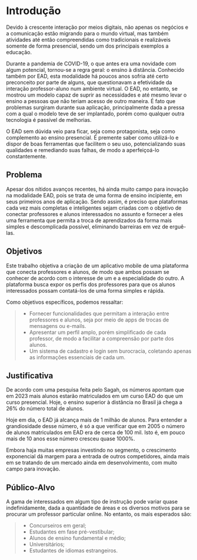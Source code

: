 # Introdução

Devido à crescente interação por meios digitais, não apenas os negócios e a comunicação estão migrando para o mundo virtual, mas também atividades até então compreendidas como tradicionais e realizáveis somente de forma presencial, sendo um dos principais exemplos a educação. 

Durante a pandemia de COVID-19, o que antes era uma novidade com algum potencial, tornou-se a regra geral: o ensino à distância. Conhecido também por EAD, esta modalidade há poucos anos sofria até certo preconceito por parte de alguns, que questionavam a efetividade da interação professor-aluno num ambiente virtual. O EAD, no entanto, se mostrou um modelo capaz de suprir as necessidades e até mesmo levar o ensino a pessoas que não teriam acesso de outro maneira. É fato que problemas surgiram durante sua aplicação, principalmente dada a pressa com a qual o modelo teve de ser implantado, porém como qualquer outra tecnologia é passível de melhorias. 

O EAD sem dúvida veio para ficar, seja como protagonista, seja como complemento ao ensino presencial. É premente saber como utilizá-lo e dispor de boas ferramentas que facilitem o seu uso, potencializando suas qualidades e remediando suas falhas, de modo a aperfeiçoá-lo constantemente. 

## Problema
Apesar dos nítidos avanços recentes, há ainda muito campo para inovação na modalidade EAD, pois se trata de uma forma de ensino incipiente, em seus primeiros anos de aplicação. Sendo assim, é preciso que plataformas cada vez mais completas e inteligentes sejam criadas com o objetivo de conectar professores e alunos interessados no assunto e fornecer a eles uma ferramenta que permita a troca de aprendizados da forma mais simples e descomplicada possível, eliminando barreiras em vez de erguê-las. 

## Objetivos

Este trabalho objetiva a criação de um aplicativo mobile de uma plataforma que conecta professores e alunos, de modo que ambos possam se conhecer de acordo com o interesse de um e a especialidade do outro. A plataforma busca expor os perfis dos professores para que os alunos interessados possam contatá-los de uma forma simples e rápida. 

Como objetivos específicos, podemos ressaltar: 

> - Fornecer funcionalidades que permitam a interação entre professores e alunos, seja por meio de apps de trocas de mensagens ou e-mails. 
> - Apresentar um perfil amplo, porém simplificado de cada professor, de modo a facilitar a compreensão por parte dos alunos. 
> - Um sistema de cadastro e login sem burocracia, coletando apenas as informações essenciais de cada um. 

## Justificativa

De acordo com uma pesquisa feita pelo Sagah, os números apontam que em 2023 mais alunos estarão matriculados em um curso EAD do que um curso presencial. Hoje, o ensino superior à distância no Brasil já chega a 26% do número total de alunos. 

Hoje em dia, o EAD já alcança mais de 1 milhão de alunos. Para entender a grandiosidade desse número, é só a que verificar que em 2005 o número de alunos matriculados em EAD era de cerca de 100 mil. Isto é, em pouco mais de 10 anos esse número cresceu quase 1000%. 

Embora haja muitas empresas investindo no segmento, o crescimento exponencial dá margem para a entrada de outros competidores, ainda mais em se tratando de um mercado ainda em desenvolvimento, com muito campo para inovação. 

## Público-Alvo

A gama de interessados em algum tipo de instrução pode variar quase indefinidamente, dada a quantidade de áreas e os diversos motivos para se procurar um professor particular online. No entanto, os mais esperados são: 

> - Concurseiros em geral;
> - Estudantes em fase pré-vestibular;
> - Alunos de ensino fundamental e médio; 
> - Universitários;
> - Estudantes de idiomas estrangeiros. 
